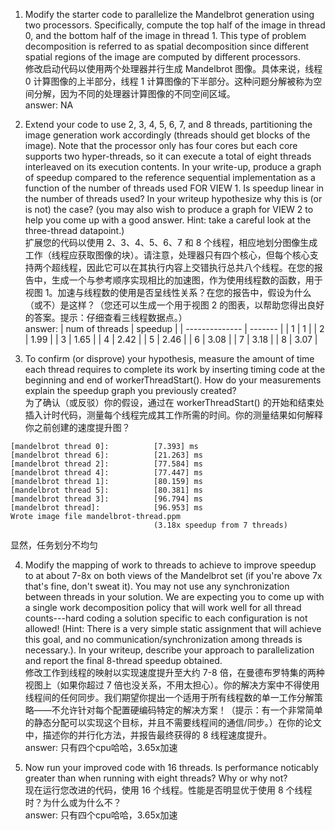 1. Modify the starter code to parallelize the Mandelbrot generation using two processors. Specifically, compute the top half of the image in thread 0, and the bottom half of the image in thread 1. This type of problem decomposition is referred to as spatial decomposition since different spatial regions of the image are computed by different processors.  
修改启动代码以使用两个处理器并行生成 Mandelbrot 图像。具体来说，线程 0 计算图像的上半部分，线程 1 计算图像的下半部分。这种问题分解被称为空间分解，因为不同的处理器计算图像的不同空间区域。  
answer: NA

2. Extend your code to use 2, 3, 4, 5, 6, 7, and 8 threads, partitioning the image generation work accordingly (threads should get blocks of the image). Note that the processor only has four cores but each core supports two hyper-threads, so it can execute a total of eight threads interleaved on its execution contents. In your write-up, produce a graph of speedup compared to the reference sequential implementation as a function of the number of threads used FOR VIEW 1. Is speedup linear in the number of threads used? In your writeup hypothesize why this is (or is not) the case? (you may also wish to produce a graph for VIEW 2 to help you come up with a good answer. Hint: take a careful look at the three-thread datapoint.)  
扩展您的代码以使用 2、3、4、5、6、7 和 8 个线程，相应地划分图像生成工作（线程应获取图像的块）。请注意，处理器只有四个核心，但每个核心支持两个超线程，因此它可以在其执行内容上交错执行总共八个线程。在您的报告中，生成一个与参考顺序实现相比的加速图，作为使用线程数的函数，用于视图 1。加速与线程数的使用是否呈线性关系？在您的报告中，假设为什么（或不）是这样？（您还可以生成一个用于视图 2 的图表，以帮助您得出良好的答案。提示：仔细查看三线程数据点。）  
answer: 
| num of threads | speedup |
| -------------- | ------- |
| 1              | 1       |
| 2              | 1.99    |
| 3              | 1.65    |
| 4              | 2.42    |
| 5              | 2.46    |
| 6              | 3.08    |
| 7              | 3.18    |
| 8              | 3.07    |


3. To confirm (or disprove) your hypothesis, measure the amount of time each thread requires to complete its work by inserting timing code at the beginning and end of workerThreadStart(). How do your measurements explain the speedup graph you previously created?  
为了确认（或反驳）你的假设，通过在 workerThreadStart() 的开始和结束处插入计时代码，测量每个线程完成其工作所需的时间。你的测量结果如何解释你之前创建的速度提升图？  

```
[mandelbrot thread 0]:          [7.393] ms
[mandelbrot thread 6]:          [21.263] ms
[mandelbrot thread 2]:          [77.584] ms
[mandelbrot thread 4]:          [77.447] ms
[mandelbrot thread 1]:          [80.159] ms
[mandelbrot thread 5]:          [80.381] ms
[mandelbrot thread 3]:          [96.794] ms
[mandelbrot thread]:            [96.953] ms
Wrote image file mandelbrot-thread.ppm
                                (3.18x speedup from 7 threads)
```
显然，任务划分不均匀

4. Modify the mapping of work to threads to achieve to improve speedup to at about 7-8x on both views of the Mandelbrot set (if you're above 7x that's fine, don't sweat it). You may not use any synchronization between threads in your solution. We are expecting you to come up with a single work decomposition policy that will work well for all thread counts---hard coding a solution specific to each configuration is not allowed! (Hint: There is a very simple static assignment that will achieve this goal, and no communication/synchronization among threads is necessary.). In your writeup, describe your approach to parallelization and report the final 8-thread speedup obtained.  
修改工作到线程的映射以实现速度提升至大约 7-8 倍，在曼德布罗特集的两种视图上（如果你超过 7 倍也没关系，不用太担心）。你的解决方案中不得使用线程间的任何同步。我们期望你提出一个适用于所有线程数的单一工作分解策略——不允许针对每个配置硬编码特定的解决方案！（提示：有一个非常简单的静态分配可以实现这个目标，并且不需要线程间的通信/同步。）在你的论文中，描述你的并行化方法，并报告最终获得的 8 线程速度提升。  
answer: 只有四个cpu哈哈，3.65x加速
 
5. Now run your improved code with 16 threads. Is performance noticably greater than when running with eight threads? Why or why not?  
现在运行您改进的代码，使用 16 个线程。性能是否明显优于使用 8 个线程时？为什么或为什么不？  
answer: 只有四个cpu哈哈，3.65x加速